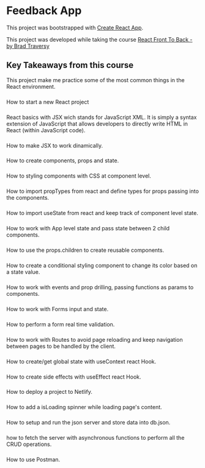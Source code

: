 




# Feedback App

This project was bootstrapped with [Create React App](https://github.com/facebook/create-react-app).

This project was developed while taking the course [React Front To Back - by Brad Traversy](https://www.udemy.com/share/105yDQ3@IkIXbL2AeFyRph3Zy71HDGpO_xchQCNgy1WsAY-86LDAPr3GpQ2olkfR45MXEBCo/)

## Key Takeaways from this course

This project make me practice some of the most common things in the React environment.

###
How to start a new React project
###
React basics with JSX wich stands for JavaScript XML. It is simply a syntax extension of JavaScript that allows developers to directly write HTML in React (within JavaScript code).
###
How to make JSX to work dinamically.
###
How to create components, props and state.
###
How to styling components with CSS at component level.
###
How to import propTypes from react and define types for props passing into the components.
###
How to import useState from react and keep track of component level state.
###
How to work with App level state and pass state between 2 child components.
###
How to use the props.children to create reusable components.
###
How to create a conditional styling component to change its color based on a state value.
###
How to work with events and prop drilling, passing functions as params to components.
###
How to work with Forms input and state.
###
How to perform a form real time validation.
###
How to work with Routes to avoid page reloading and keep navigation between pages to be handled by the client.
###
How to create/get global state with useContext react Hook.
###
How to create side effects with useEffect react Hook.
###
How to deploy a project to Netlify.
###
How to add a isLoading spinner while loading page's content.
###
How to setup and run the json server and store data into db.json.
###
how to fetch the server with asynchronous functions to perform all the CRUD operations.
###
How to use Postman.


